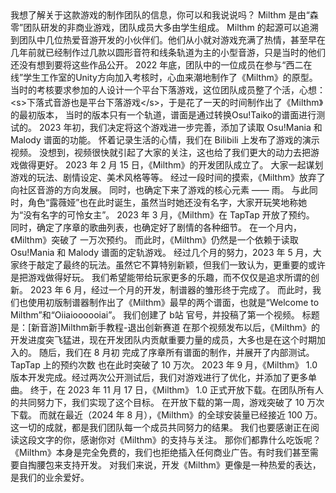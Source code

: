 <ChatBubble role="user" avatar="https://mkzi-nya.github.io/story/files/me.png">
我想了解关于这款游戏的制作团队的信息，你可以和我说说吗？
</ChatBubble>

<ChatBubble role="bot" avatar="https://mkzi-nya.github.io/story/files/raingpt.png">
Milthm 是由“森零”团队研发的非商业游戏，团队成员大多由学生组成。
</ChatBubble>

<ChatBubble role="bot" avatar="https://mkzi-nya.github.io/story/files/raingpt.png">
Milthm 的起源可以追溯到团队中几位热爱音游开发的小伙伴们。他们从小就对游戏充满了热情，甚至早在几年前就已经制作过几款以圆形音符和线条轨道为主的小型音游，只是当时的他们还没有想到要将这些作品公开。
</ChatBubble>

<ChatBubble role="bot" avatar="https://mkzi-nya.github.io/story/files/raingpt.png">
2022 年底，团队中的一位成员在参与“西二在线”学生工作室的Unity方向加入考核时，心血来潮地制作了《Milthm》的原型。
当时的考核要求参加的人设计一个平台下落游戏，这位团队成员整了个活，心想：&lt;s&gt;下落式音游也是平台下落游戏&lt;/s&gt;，于是花了一天的时间制作出了《Milthm》的最初版本，
当时的版本只有一个轨道，谱面是通过转换Osu!Taiko的谱面进行测试的。
</ChatBubble>

<ChatBubble role="bot" avatar="https://mkzi-nya.github.io/story/files/raingpt.png">
2023 年初，我们决定将这个游戏进一步完善，添加了读取 Osu!Mania 和 Malody 谱面的功能。
怀着记录生活的心情，我们在 Bilibili 上发布了游戏的演示视频。
没想到，视频很快就引起了大家的关注，这也给了我们更大的动力去把游戏做得更好。
</ChatBubble>

<ChatBubble role="bot" avatar="https://mkzi-nya.github.io/story/files/raingpt.png">
2023 年 2 月 15 日，《Milthm》的开发团队成立了。
大家一起谋划游戏的玩法、剧情设定、美术风格等等。
经过一段时间的摸索，《Milthm》放弃了向社区音游的方向发展。
同时，也确定下来了游戏的核心元素 —— 雨。
与此同时，角色“露薇娅”也在此时诞生，虽然当时她还没有名字，大家开玩笑地称她为“没有名字的可怜女主”。
</ChatBubble>

<ChatBubble role="bot" avatar="https://mkzi-nya.github.io/story/files/raingpt.png">
2023 年 3 月，《Milthm》在 TapTap 开放了预约。
同时，确定了序章的歌曲列表，也确定好了剧情的各种细节。
在一个月内，《Milthm》突破了 一万次预约。
而此时，《Milthm》仍然是一个依赖于读取 Osu!Mania 和 Malody 谱面的定轨游戏。
</ChatBubble>

<ChatBubble role="bot" avatar="https://mkzi-nya.github.io/story/files/raingpt.png">
经过几个月的努力，2023 年 5 月，大家终于敲定了最终的玩法。虽然它不算特别新颖，但我们一致认为，更重要的或许是把游戏做得好玩。
我们希望能带给玩家更多的乐趣，而不仅仅是追求所谓的创新。
</ChatBubble>

<ChatBubble role="bot" avatar="https://mkzi-nya.github.io/story/files/raingpt.png">
2023 年 6 月，经过一个月的开发，制谱器的雏形终于完成了。
而此时，我们也使用初版制谱器制作出了《Milthm》最早的两个谱面，也就是“Welcome to Milthm”和“Oiiaioooooiai”。
我们创建了 b站 官号，并投稿了第一个视频。
标题是：[新音游]Milthm新手教程-退出创新赛道
</ChatBubble>

<ChatBubble role="bot" avatar="https://mkzi-nya.github.io/story/files/raingpt.png">
在那个视频发布以后，《Milthm》的开发进度突飞猛进，现在开发团队内贡献重要力量的成员，大多也是在这个时期加入的。
随后，我们在 8 月初 完成了序章所有谱面的制作，并展开了内部测试。
TapTap 上的预约次数 也在此时突破了 10 万次。
</ChatBubble>

<ChatBubble role="bot" avatar="https://mkzi-nya.github.io/story/files/raingpt.png">
2023 年 9 月，《Milthm》 1.0 版本开发完成。经过两次公开测试后，我们对游戏进行了优化，并添加了更多单曲。
终于，在 2023 年 11 月 17 日，《Milthm》 1.0 正式开放下载。在团队所有人的共同努力下，我们实现了这个目标。
在开放下载的第一周，游戏突破了 10 万次下载。
</ChatBubble>

<ChatBubble role="bot" avatar="https://mkzi-nya.github.io/story/files/raingpt.png">
而就在最近（2024 年 8 月），《Milthm》的全球安装量已经接近 100 万。
这一切的成就，都是我们团队每一个成员共同努力的结果。
我们也要感谢正在阅读这段文字的你，感谢你对《Milthm》的支持与关注。
</ChatBubble>

<ChatBubble role="user" avatar="https://mkzi-nya.github.io/story/files/me.png">
那你们都靠什么吃饭呢？
</ChatBubble>

<ChatBubble role="bot" avatar="https://mkzi-nya.github.io/story/files/raingpt.png">
《Milthm》本身是完全免费的，我们也拒绝插入任何商业广告。有时我们甚至需要自掏腰包来支持开发。
对我们来说，开发《Milthm》更像是一种热爱的表达，是我们的业余爱好。
</ChatBubble>
